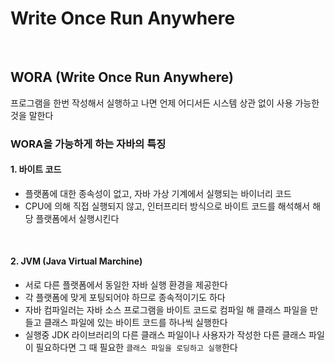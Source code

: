 # Write Once Run Anywhere
<br>

## WORA (Write Once Run Anywhere)
프로그램을 한번 작성해서 실행하고 나면 언제 어디서든 시스템 상관 없이 사용 가능한 것을 말한다
<br>

### WORA을 가능하게 하는 자바의 특징
#### 1. 바이트 코드
- 플랫폼에 대한 종속성이 없고, 자바 가상 기계에서 실행되는 바이너리 코드
- CPU에 의해 직접 실행되지 않고, 인터프리터 방식으로 바이트 코드를 해석해서 해당 플랫폼에서 실행시킨다

<br>

#### 2. JVM (Java Virtual Marchine)
- 서로 다른 플랫폼에서 동일한 자바 실행 환경을 제공한다
- 각 플랫폼에 맞게 포팅되어야 하므로 종속적이기도 하다
- 자바 컴파일러는 자바 소스 프로그램을 바이트 코드로 컴파일 해 클래스 파일을 만들고 클래스 파일에 있는 바이트 코드를 하나씩 실행한다
- 실행중 JDK 라이브러리의 다른 클래스 파일이나 사용자가 작성한 다른 클래스 파일이 필요하다면 그 때 필요한 `클래스 파일을 로딩하고 실행`한다

